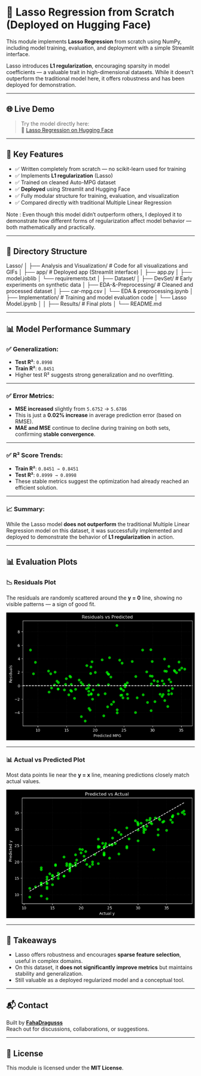 # 📌 Lasso Regression from Scratch (Deployed on Hugging Face)

This module implements **Lasso Regression** from scratch using NumPy, including model training, evaluation, and deployment with a simple Streamlit interface.

Lasso introduces **L1 regularization**, encouraging sparsity in model coefficients — a valuable trait in high-dimensional datasets. While it doesn't outperform the traditional model here, it offers robustness and has been deployed for demonstration.

---

## 🌐 Live Demo

> Try the model directly here:  
🔗 [Lasso Regression on Hugging Face](https://huggingface.co/spaces/FahaDragusss/Lasso-Regression-scratch-streamlit)

---

## 🧠 Key Features

- ✅ Written completely from scratch — no scikit-learn used for training  
- ✅ Implements **L1 regularization** (Lasso)  
- ✅ Trained on cleaned Auto-MPG dataset  
- ✅ **Deployed** using Streamlit and Hugging Face 
- ✅ Fully modular structure for training, evaluation, and visualization  
- ✅ Compared directly with traditional Multiple Linear Regression  

Note : Even though this model didn’t outperform others, I deployed it to demonstrate how different forms of regularization affect model behavior — both mathematically and practically.

---

## 📁 Directory Structure

Lasso/
│
├── Analysis and Visualization/ # Code for all visualizations and GIFs
│
├── app/ # Deployed app (Streamlit interface)
│ ├── app.py
│ ├── model.joblib
│ └── requirements.txt
│
├── Dataset/
│
├── DevSet/ # Early experiments on synthetic data
│
├── EDA-&-Preprocessing/ # Cleaned and processed dataset
│ ├── car-mpg.csv
│ └── EDA & preprocessing.ipynb
│
├── Implementation/ # Training and model evaluation code
│ └── Lasso Model.ipynb
│ 
│
├── Results/ # Final plots
│
└── README.md


---

## 📊 Model Performance Summary

### ✅ Generalization:
- **Test R²**: `0.8998`  
- **Train R²**: `0.8451`  
- Higher test R² suggests strong generalization and no overfitting.

---

### ✅ Error Metrics:
- **MSE increased** slightly from `5.6752` → `5.6786`  
- This is just a **0.02% increase** in average prediction error (based on RMSE).  
- **MAE and MSE** continue to decline during training on both sets, confirming **stable convergence**.

---

### ✅ R² Score Trends:
- **Train R²**: `0.8451 → 0.8451`  
- **Test R²**: `0.8999 → 0.8998`  
- These stable metrics suggest the optimization had already reached an efficient solution.

---

### 📈 Summary:
While the Lasso model **does not outperform** the traditional Multiple Linear Regression model on this dataset, it was successfully implemented and deployed to demonstrate the behavior of **L1 regularization** in action.

---

## 📊 Evaluation Plots

### 📉 Residuals Plot  
The residuals are randomly scattered around the **y = 0** line, showing no visible patterns — a sign of good fit.

![Residual Scatter Plot](./Results/residuals_mlassor.png)

---

### 📊 Actual vs Predicted Plot  
Most data points lie near the **y = x** line, meaning predictions closely match actual values.

![Actual vs Predicted Plot](./Results/Actual_vs_Predicted_mlassor.png)

---

## 📝 Takeaways

- Lasso offers robustness and encourages **sparse feature selection**, useful in complex domains.
- On this dataset, it **does not significantly improve metrics** but maintains stability and generalization.
- Still valuable as a deployed regularized model and a conceptual tool.

---

## 📬 Contact

Built by **[FahaDragusss](https://github.com/FahaDragusss)**  
Reach out for discussions, collaborations, or suggestions.

---

## 📄 License

This module is licensed under the **MIT License**.
